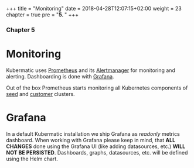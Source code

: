 +++
title = "Monitoring"
date = 2018-04-28T12:07:15+02:00
weight = 23
chapter = true
pre = "<b>5. </b>"
+++

### Chapter 5

# Monitoring

Kubermatic uses [Prometheus](https://prometheus.io) and its [Alertmanager](https://prometheus.io/docs/alerting/alertmanager/) for monitoring and alerting. Dashboarding is done with [Grafana](https://grafana.com).

Out of the box Prometheus starts monitoring all Kubernetes components of [seed](/concepts/seed_cluster/) and [customer](/concepts/customer_cluster/) clusters.

# Grafana

In a default Kubermatic installation we ship Grafana as _readonly_ metrics dashboard.
When working with Grafana please keep in mind, that __ALL CHANGES__ done using the Grafana UI (like adding datasources, etc.) __WILL NOT BE PERSISTED__. Dashboards, graphs, datasources, etc. will be defined using the Helm chart.